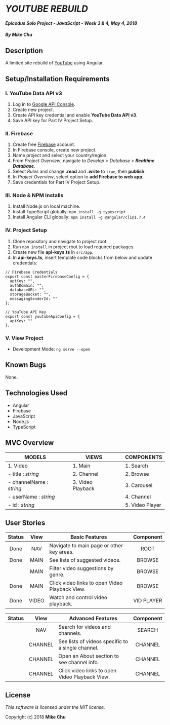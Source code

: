 # _YOUTUBE REBUILD_

#### _Epicodus Solo Project - JavaScript - Week 3 & 4, May 4, 2018_

#### _By Mike Chu_

## Description

A limited site rebuild of [YouTube](https://www.youtube.com/) using Angular.

## Setup/Installation Requirements

### I. YouTube Data API v3

1. Log in to [Google API Console](https://console.developers.google.com/apis/).
2. Create new project.
3. Create API key credential and enable **YouTube Data API v3**.
4. Save API key for Part IV Project Setup.

### II. Firebase

1. Create free [Firebase](http://firebase.google.com/) account.
2. In Firebase console, create new project.
3. Name project and select your country/region.
4. From _Project Overview_, navigate to _Develop > Database > **Realtime Database**_.
5. Select _Rules_ and change **.read** and **.write** to `true`, then **publish**.
4. In _Project Overview_, select option to **add Firebase to web app**.
5. Save credentials for Part IV Project Setup.

### III. Node & NPM Installs

1. Install Node.js on local machine.
2. Install TypeScript globally: `npm install -g typescript`
3. Install Angular CLI globally: `npm install -g @angular/cli@1.7.4`

### IV. Project Setup

1. Clone repository and navigate to project root.
2. Run `npm install` in project root to load required packages.
3. Create new file **api-keys.ts** in `src/app`.
4. In **api-keys.ts**, insert template code blocks from below and update credentials:
```
// Firebase Credentials
export const masterFirebaseConfig = {
  apiKey: "",
  authDomain: "",
  databaseURL: "",
  storageBucket: "",
  messagingSenderId: ""
};
```
```
// YouTube API Key
export const youtubeApiConfig = {
  apiKey: ""
};
```

### V. View Project

* Development Mode: `ng serve --open`

## Known Bugs

None.

## Technologies Used

* Angular
* Firebase
* JavaScript
* Node.js
* TypeScript

## MVC Overview

| MODELS | | VIEWS | | COMPONENTS |
| ------ | --- | ----- | --- | ---------- |
| 1. Video | | 1. Main | | 1. Search |
| - title : *string* | | 2. Channel | | 2. Browse |
| - channelName : *string* | | 3. Video Playback | | 3. Carousel |
| - userName : *string* | | | | 4. Channel |
| - id : *string* | | | | 5. Video Player |

## User Stories

| Status | View | Basic Features | Component |
| :-: | :-: | --- | :-: |
| Done | NAV | Navigate to main page or other key areas. | ROOT |
| Done | MAIN | See lists of suggested videos. | BROWSE |
| | MAIN | Filter video suggestions by genre. | BROWSE |
| Done | MAIN | Click video links to open Video Playback View. | BROWSE |
| Done | VIDEO | Watch and control video playback. | VID PLAYER |

| Status | View | Advanced Features | Component |
| :-: | :-: | --- | :-: |
| | NAV | Search for videos and channels. | SEARCH |
| | CHANNEL | See lists of videos specific to a single channel. | CHANNEL |
| | CHANNEL | Open an About section to see channel info. | CHANNEL |
| | CHANNEL | Click video links to open Video Playback View. | CHANNEL |

## License

_This software is licensed under the MIT license._

Copyright (c) 2018 **Mike Chu**
